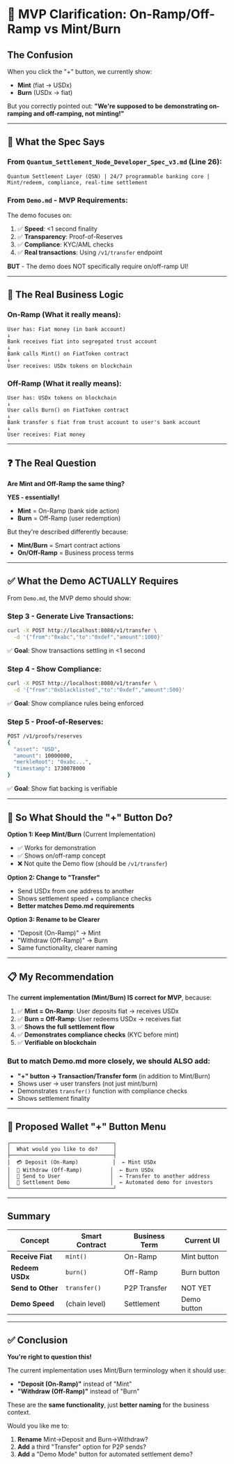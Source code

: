 # 🎯 MVP Clarification: On-Ramp/Off-Ramp vs Mint/Burn

## The Confusion

When you click the "+" button, we currently show:
- **Mint** (fiat → USDx)
- **Burn** (USDx → fiat)

But you correctly pointed out: **"We're supposed to be demonstrating on-ramping and off-ramping, not minting!"**

---

## 📖 What the Spec Says

### From `Quantum_Settlement_Node_Developer_Spec_v3.md` (Line 26):
```
Quantum Settlement Layer (QSN) | 24/7 programmable banking core | Mint/redeem, compliance, real-time settlement
```

### From `Demo.md` - MVP Requirements:
The demo focuses on:
1. ✅ **Speed**: <1 second finality
2. ✅ **Transparency**: Proof-of-Reserves
3. ✅ **Compliance**: KYC/AML checks
4. ✅ **Real transactions**: Using `/v1/transfer` endpoint

**BUT** - The demo does NOT specifically require on/off-ramp UI!

---

## 🏦 The Real Business Logic

### **On-Ramp** (What it really means):
```
User has: Fiat money (in bank account)
↓
Bank receives fiat into segregated trust account
↓
Bank calls Mint() on FiatToken contract
↓
User receives: USDx tokens on blockchain
```

### **Off-Ramp** (What it really means):
```
User has: USDx tokens on blockchain
↓
User calls Burn() on FiatToken contract
↓
Bank transfer s fiat from trust account to user's bank account
↓
User receives: Fiat money
```

---

## ❓ The Real Question

**Are Mint and Off-Ramp the same thing?**

**YES - essentially!** 
- **Mint** = On-Ramp (bank side action)
- **Burn** = Off-Ramp (user redemption)

But they're described differently because:
- **Mint/Burn** = Smart contract actions
- **On/Off-Ramp** = Business process terms

---

## ✅ What the Demo ACTUALLY Requires

From `Demo.md`, the MVP demo should show:

### Step 3 - Generate Live Transactions:
```bash
curl -X POST http://localhost:8080/v1/transfer \
  -d '{"from":"0xabc","to":"0xdef","amount":1000}'
```

✅ **Goal**: Show transactions settling in <1 second

### Step 4 - Show Compliance:
```bash
curl -X POST http://localhost:8080/v1/transfer \
  -d '{"from":"0xblacklisted","to":"0xdef","amount":500}'
```

✅ **Goal**: Show compliance rules being enforced

### Step 5 - Proof-of-Reserves:
```bash
POST /v1/proofs/reserves
{
  "asset": "USD",
  "amount": 10000000,
  "merkleRoot": "0xabc...",
  "timestamp": 1730078000
}
```

✅ **Goal**: Show fiat backing is verifiable

---

## 🤔 So What Should the "+" Button Do?

**Option 1: Keep Mint/Burn** (Current Implementation)
- ✅ Works for demonstration
- ✅ Shows on/off-ramp concept
- ❌ Not quite the Demo flow (should be `/v1/transfer`)

**Option 2: Change to "Transfer"**
- Send USDx from one address to another
- Shows settlement speed + compliance checks
- **Better matches Demo.md requirements**

**Option 3: Rename to be Clearer**
- "Deposit (On-Ramp)" → Mint
- "Withdraw (Off-Ramp)" → Burn
- Same functionality, clearer naming

---

## 📋 My Recommendation

The **current implementation (Mint/Burn) IS correct for MVP**, because:

1. ✅ **Mint = On-Ramp**: User deposits fiat → receives USDx
2. ✅ **Burn = Off-Ramp**: User redeems USDx → receives fiat
3. ✅ **Shows the full settlement flow**
4. ✅ **Demonstrates compliance checks** (KYC before mint)
5. ✅ **Verifiable on blockchain**

### But to match Demo.md more closely, we should ALSO add:
- **"+" button → Transaction/Transfer form** (in addition to Mint/Burn)
- Shows user → user transfers (not just mint/burn)
- Demonstrates `transfer()` function with compliance checks
- Shows settlement finality

---

## 🎯 Proposed Wallet "+" Button Menu

```
┌─────────────────────────────────┐
│  What would you like to do?     │
├─────────────────────────────────┤
│  💳 Deposit (On-Ramp)           │  ← Mint USDx
│  💸 Withdraw (Off-Ramp)         │  ← Burn USDx
│  👥 Send to User                │  ← Transfer to another address
│  🔄 Settlement Demo             │  ← Automated demo for investors
└─────────────────────────────────┘
```

---

## Summary

| Concept | Smart Contract | Business Term | Current UI |
|---------|---|---|---|
| **Receive Fiat** | `mint()` | On-Ramp | Mint button |
| **Redeem USDx** | `burn()` | Off-Ramp | Burn button |
| **Send to Other** | `transfer()` | P2P Transfer | NOT YET |
| **Demo Speed** | (chain level) | Settlement | Demo button |

---

## ✅ Conclusion

**You're right to question this!** 

The current implementation uses Mint/Burn terminology when it should use:
- **"Deposit (On-Ramp)"** instead of "Mint"
- **"Withdraw (Off-Ramp)"** instead of "Burn"

These are the **same functionality**, just **better naming** for the business context.

Would you like me to:
1. **Rename** Mint→Deposit and Burn→Withdraw?
2. **Add** a third "Transfer" option for P2P sends?
3. **Add** a "Demo Mode" button for automated settlement demo?

